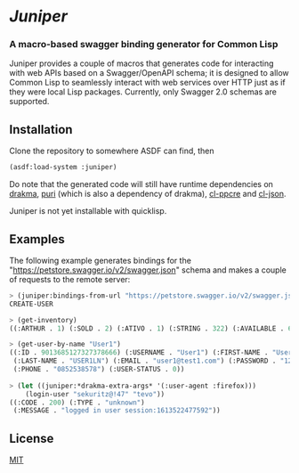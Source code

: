 # *Juniper*
### A macro-based swagger binding generator for Common Lisp

Juniper provides a couple of macros that generates code for interacting with web APIs based on a Swagger/OpenAPI schema; it is designed to allow Common Lisp to seamlessly interact with web services over HTTP just as if they were local Lisp packages. Currently, only Swagger 2.0 schemas are supported.

## Installation

Clone the repository to somewhere ASDF can find, then
```lisp
(asdf:load-system :juniper)
```

Do note that the generated code will still have runtime dependencies on [drakma](https://github.com/edicl/drakma), [puri](https://github.com/llibra/puri) (which is also a dependency of drakma), [cl-ppcre](https://edicl.github.io/cl-ppcre/) and [cl-json](https://github.com/hankhero/cl-json).

Juniper is not yet installable with quicklisp.

## Examples

The following example generates bindings for the "https://petstore.swagger.io/v2/swagger.json" schema and makes a couple of requests to the remote server:

```lisp
> (juniper:bindings-from-url "https://petstore.swagger.io/v2/swagger.json")
CREATE-USER

> (get-inventory)
((:ARTHUR . 1) (:SOLD . 2) (:ATIVO . 1) (:STRING . 322) (:AVAILABLE . 655))

> (get-user-by-name "User1")
((:ID . 9013685127327378666) (:USERNAME . "User1") (:FIRST-NAME . "User1FN")
 (:LAST-NAME . "USER1LN") (:EMAIL . "user1@test1.com") (:PASSWORD . "123456")
 (:PHONE . "0852538578") (:USER-STATUS . 0))
 
> (let ((juniper:*drakma-extra-args* '(:user-agent :firefox)))
    (login-user "sekuritz@!47" "tevo"))
((:CODE . 200) (:TYPE . "unknown")
 (:MESSAGE . "logged in user session:1613522477592"))
```

## License
[MIT](./LICENSE)
